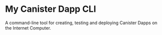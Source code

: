 # My Canister Dapp CLI

A command-line tool for creating, testing and deploying Canister Dapps on the Internet Computer.
